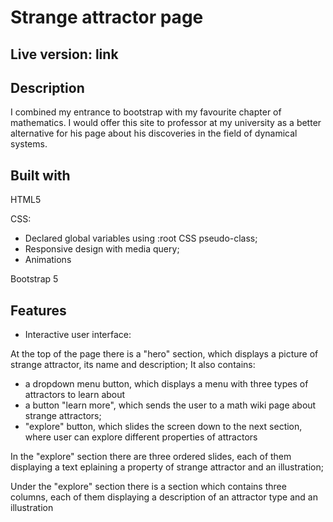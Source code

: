 # Strange attractor page

## Live version: link

## Description 
I combined my entrance to bootstrap with my favourite chapter of mathematics. I would offer this site to professor at my university as a better alternative for his page about his discoveries in the field of dynamical systems. 


## Built with
HTML5

CSS:
- Declared global variables using :root CSS pseudo-class;
- Responsive design with media query;
- Animations

Bootstrap 5


## Features
- Interactive user interface: 

At the top of the page there is a "hero" section, which displays a picture of strange attractor, its name and description; 
It also contains: 
  - a dropdown menu button, which displays a menu with three types of attractors to learn about
  - a button "learn more", which sends the user to a math wiki page about strange attractors;
  - "explore" button, which slides the screen down to the next section, where user can explore different properties of attractors    

In the "explore" section there are three ordered slides, each of them displaying a text eplaining a property of strange attractor and an illustration; 

Under the "explore" section there is a section which contains three columns, each of them displaying a description of an attractor type and an illustration
